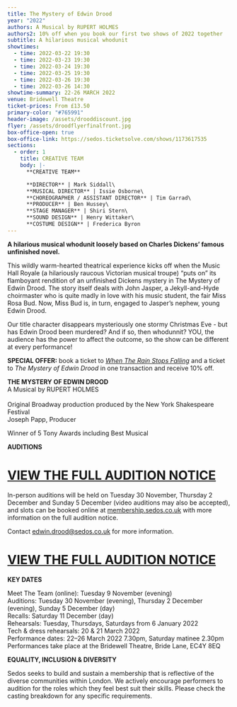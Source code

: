 ```yaml
---
title: The Mystery of Edwin Drood
year: "2022"
authors: A Musical by RUPERT HOLMES
authors2: 10% off when you book our first two shows of 2022 together
subtitle: A hilarious musical whodunit
showtimes:
  - time: 2022-03-22 19:30
  - time: 2022-03-23 19:30
  - time: 2022-03-24 19:30
  - time: 2022-03-25 19:30
  - time: 2022-03-26 19:30
  - time: 2022-03-26 14:30
showtime-summary: 22-26 MARCH 2022
venue: Bridewell Theatre
ticket-prices: From £13.50
primary-color: "#765991"
header-image: /assets/drooddiscount.jpg
flyer: /assets/droodflyerfinalfront.jpg
box-office-open: true
box-office-link: https://sedos.ticketsolve.com/shows/1173617535
sections:
  - order: 1
    title: CREATIVE TEAM
    body: |-
      **CREATIVE TEAM**

      **DIRECTOR** | Mark Siddall\
      **MUSICAL DIRECTOR** | Issie Osborne\
      **CHOREOGRAPHER / ASSISTANT DIRECTOR** | Tim Garrad\
      **PRODUCER** | Ben Hussey\
      **STAGE MANAGER** | Shiri Stern\
      **SOUND DESIGN** | Henry Wittaker\
      **COSTUME DESIGN** | Frederica Byron
---
```

**A hilarious musical whodunit loosely based on Charles Dickens’ famous unfinished novel.**

This wildly warm-hearted theatrical experience kicks off when the Music Hall Royale (a hilariously raucous Victorian musical troupe) “puts on” its flamboyant rendition of an unfinished Dickens mystery in The Mystery of Edwin Drood. The story itself deals with John Jasper, a Jekyll-and-Hyde choirmaster who is quite madly in love with his music student, the fair Miss Rosa Bud. Now, Miss Bud is, in turn, engaged to Jasper’s nephew, young Edwin Drood. 

Our title character disappears mysteriously one stormy Christmas Eve - but has Edwin Drood been murdered? And if so, then whodunnit? YOU, the audience has the power to affect the outcome, so the show can be different at every performance!

**SPECIAL OFFER:** book a ticket to *[When The Rain Stops Falling](https://sedos.co.uk/shows/2022-when-the-rain-stops-falling)* and a ticket to *The Mystery of Edwin Drood* in one transaction and receive 10% off.

**THE MYSTERY OF EDWIN DROOD**\
A Musical by
RUPERT HOLMES\
\
Original Broadway production produced by the New York Shakespeare Festival\
Joseph Papp, Producer

Winner of 5 Tony Awards including Best Musical

**AUDITIONS**

# **[VIEW THE FULL AUDITION NOTICE](https://docs.google.com/document/d/1HoyNKNeB2tHIb5OeC08sjVYrNABF47286X0K1c5aMpo/edit)**

In-person auditions will be held on Tuesday 30 November, Thursday 2 December and Sunday 5 December (video auditions may also be accepted), and slots can be booked online at [membership.sedos.co.uk](https://membership.sedos.co.uk/signup/92) with more information on the full audition notice.

Contact [edwin.drood@sedos.co.uk](mailto:edwin.drood@sedos.co.uk) for more information.

# **[VIEW THE FULL AUDITION NOTICE](https://docs.google.com/document/d/1HoyNKNeB2tHIb5OeC08sjVYrNABF47286X0K1c5aMpo/edit)**

**KEY DATES**

Meet The Team (online): Tuesday 9 November (evening)\
Auditions: Tuesday 30 November (evening), Thursday 2 December (evening), Sunday 5 December (day)\
Recalls: Saturday 11 December (day)\
Rehearsals: Tuesday, Thursdays, Saturdays from 6 January 2022\
Tech & dress rehearsals: 20 & 21 March 2022\
Performance dates: 22–26 March 2022 7.30pm, Saturday matinee 2.30pm\
Performances take place at the Bridewell Theatre, Bride Lane, EC4Y 8EQ

**EQUALITY, INCLUSION & DIVERSITY**

Sedos seeks to build and sustain a membership that is reflective of the diverse communities within London. We actively encourage performers to audition for the roles which they feel best suit their skills. Please check the casting breakdown for any specific requirements.